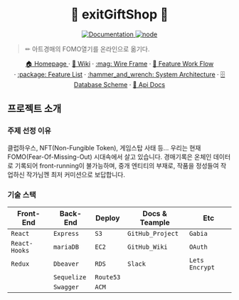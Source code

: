<h1 align="center">🎁 exitGiftShop 🎁</h1>
<p align="center">
  <a href="https://github.com/connect-foundation/2019-16/wiki" target="_blank">
    <img alt="Documentation" src="https://img.shields.io/badge/documentation-yes-brightgreen.svg" />
  </a>
  <a href="https://github.com/connect-foundation/2019-16/wiki" target="_blank">
    <img alt="node" src="https://img.shields.io/badge/node-14.16.0-brightgreen" />
  </a>
</p>


> ✏ 아트경매의 FOMO열기를 온라인으로 옮기다.
  <p align="center">
    <a href="https://www.exitgift.shop">🏠 Homepage </a>
    ·
    <a href="https://github.com/codestates/exitGiftShop-client/wiki">📖 Wiki</a>
    ·
    <a href="https://github.com/codestates/exitGiftShop-client/wiki/Wire-Frame">:mag: Wire Frame</a>
    ·
    <a href="https://github.com/codestates/exitGiftShop-client/wiki/Work-Flow">🌈  Feature Work Flow</a>
    <br />
    ·
    <a href="https://github.com/codestates/exitGiftShop-client/wiki/Feature-List">:package: Feature List</a>
    ·
    <a href="https://github.com/codestates/exitGiftShop-client/wiki/System-Architecture">:hammer_and_wrench: System Architecture</a>
    ·
    <a href="https://github.com/codestates/exitGiftShop-client/wiki/Database-Scheme">🗄 Database Scheme</a>
    ·
    <a href="https://back.exitgift.shop:4000/docs/">📘 Api Docs</a>
    
  </p>

## 프로젝트 소개

### 주제 선정 이유

클럽하우스, NFT(Non-Fungible Token), 게임스탑 사태 등...
우리는 현재 FOMO(Fear-Of-Missing-Out) 시대속에서 살고 있습니다.
경매기록은 온체인 데이터로 기록되어 front-running이 불가능하며,
중개 엔티티의 부재로, 작품을 정성들여 작업하신 작가님껜 최저 커미션으로 보답합니다.

### 기술 스택

| Front-End        | Back-End    | Deploy       | Docs & Teample  | Etc            |
| ---------------- | ----------- | ------------ | --------------- | -------------- |
| `React`          | `Express`   | `S3`         | `GitHub_Project`| `Gabia`        |
| `React-Hooks`    | `mariaDB`   | `EC2`        | `GitHub_Wiki`   | `OAuth`        |
| `Redux`          | `Dbeaver`   | `RDS`        | `Slack`         | `Lets Encrypt` |
|                  | `Sequelize` | `Route53`    |                 |                |
|                  | `Swagger`   | `ACM`        |                 |                |
